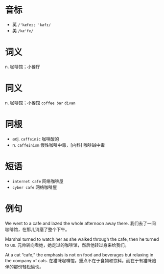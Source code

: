 # 音标

- 英 `/'kæfeɪ; 'kæfɪ/`
- 美 `/kæ'fe/`

# 词义

n. 咖啡馆；小餐厅


# 同义

n. 咖啡馆；小餐馆
`coffee bar` `divan`

# 同根

- adj. `caffeinic` 咖啡酸的
- n. `caffeinism` 慢性咖啡中毒，[内科] 咖啡碱中毒

# 短语

- `internet cafe` 网络咖啡屋
- `cyber cafe` 网络咖啡屋

# 例句

We went to a cafe and lazed the whole afternoon away there.
我们去了一间咖啡馆，在那儿消磨了整个下午。

Marshal turned to watch her as she walked through the cafe, then he turned to us.
元帅转向看她，她走过的咖啡馆，然后他转过身来给我们。

At a cat “cafe,” the emphasis is not on food and beverages but relaxing in the company of cats.
在猫咪咖啡馆，重点不在于食物和饮料，而在于有猫咪陪伴的那份轻松愉快。


